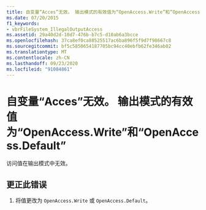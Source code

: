 ```yaml
---
title: 自变量“Acces”无效。 输出模式的有效值为“OpenAccess.Write”和“OpenAccess.Default”
ms.date: 07/20/2015
f1_keywords:
- vbrFileSystem_IllegalOutputAccess
ms.assetid: 29a40d2d-10d7-476b-b7c5-d10ab6a3bcce
ms.openlocfilehash: 37ca8ef0ca88525517ac6ba896f5f9d7f98667c8
ms.sourcegitcommit: bf5c5850654187705bc94cc40ebfb62fe346ab02
ms.translationtype: MT
ms.contentlocale: zh-CN
ms.lasthandoff: 09/23/2020
ms.locfileid: "91084861"
---
```

# <a name="argument-access-is-not-valid-valid-values-for-output-mode-are-openaccesswrite-and-openaccessdefault"></a>自变量“Acces”无效。 输出模式的有效值为“OpenAccess.Write”和“OpenAccess.Default”

访问值在输出模式中无效。  
  
## <a name="to-correct-this-error"></a>更正此错误  
  
1. 将值更改为 `OpenAccess.Write` 或 `OpenAccess.Default`。
